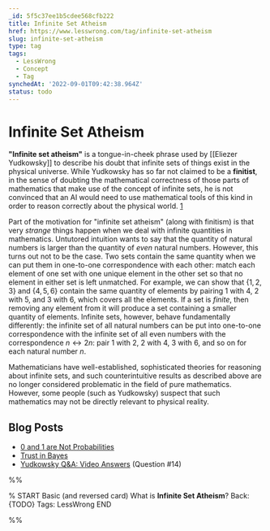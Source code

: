 ```yaml
---
_id: 5f5c37ee1b5cdee568cfb222
title: Infinite Set Atheism
href: https://www.lesswrong.com/tag/infinite-set-atheism
slug: infinite-set-atheism
type: tag
tags:
  - LessWrong
  - Concept
  - Tag
synchedAt: '2022-09-01T09:42:38.964Z'
status: todo
---
```


# Infinite Set Atheism

**"Infinite set atheism"** is a tongue-in-cheek phrase used by [[Eliezer Yudkowsky]] to describe his doubt that infinite sets of things exist in the physical universe. While Yudkowsky has so far not claimed to be a **finitist**, in the sense of doubting the mathematical correctness of those parts of mathematics that make use of the concept of infinite sets, he is not convinced that an AI would need to use mathematical tools of this kind in order to reason correctly about the physical world. [1](http://lesswrong.com/lw/10q/the_two_meanings_of_mathematical_terms/vbg)

Part of the motivation for "infinite set atheism" (along with finitism) is that very *strange* things happen when we deal with infinite quantities in mathematics. Untutored intuition wants to say that the quantity of natural numbers is larger than the quantity of *even* natural numbers. However, this turns out not to be the case. Two sets contain the same quantity when we can put them in one-to-one correspondence with each other: match each element of one set with one unique element in the other set so that no element in either set is left unmatched. For example, we can show that $\{1, 2, 3\}$ and $\{4, 5, 6\}$ contain the same quantity of elements by pairing $1$ with $4$, $2$ with $5$, and $3$ with $6$, which covers all the elements. If a set is *finite*, then removing any element from it will produce a set containing a smaller quantity of elements. Infinite sets, however, behave fundamentally differently: the infinite set of all natural numbers can be put into one-to-one correspondence with the infinite set of all even numbers with the correspondence $n \leftrightarrow 2n$: pair $1$ with $2$, $2$ with $4$, $3$ with $6$, and so on for each natural number *n*.

Mathematicians have well-established, sophisticated theories for reasoning about infinite sets, and such counterintuitive results as described above are no longer considered problematic in the field of pure mathematics. However, some people (such as Yudkowsky) suspect that such mathematics may not be directly relevant to physical reality.

## Blog Posts

- [0 and 1 are Not Probabilities](http://lesswrong.com/lw/mp/0_and_1_are_not_probabilities/)
- [Trust in Bayes](http://lesswrong.com/lw/na/trust_in_bayes/)
- [Yudkowsky Q&A: Video Answers](http://lesswrong.com/lw/1lq/less_wrong_qa_with_eliezer_yudkowsky_video_answers/) (Question #14)


%%

% START
Basic (and reversed card)
What is **Infinite Set Atheism**?
Back: {TODO}
Tags: LessWrong
END
<!--ID: 1663156997207-->


%%
	
